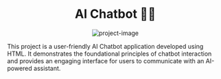 <h1 align="center" id="title">AI Chatbot 🤖💬</h1>

<p align="center"><img src="https://www.sandewdinowanya.online/assets/ai-chatbot-M_pzS-UH.png" alt="project-image"></p>

<p id="description">This project is a user-friendly AI Chatbot application developed using HTML. It demonstrates the foundational principles of chatbot interaction and provides an engaging interface for users to communicate with an AI-powered assistant.</p>
